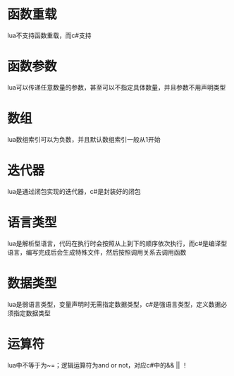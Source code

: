 
# 函数重载

lua不支持函数重载，而c#支持

# 函数参数

lua可以传递任意数量的参数，甚至可以不指定具体数量，并且参数不用声明类型

# 数组

lua数组索引可以为负数，并且默认数组索引一般从1开始
# 迭代器

lua是通过闭包实现的迭代器，c#是封装好的闭包

# 语言类型

lua是解析型语言，代码在执行时会按照从上到下的顺序依次执行，而c#是编译型语言，编写完成后会生成特殊文件，然后按照调用关系去调用函数


# 数据类型

lua是弱语言类型，变量声明时无需指定数据类型，c#是强语言类型，定义数据必须指定数据类型

# 运算符

lua中不等于为~=；逻辑运算符为and or not，对应c#中的&&  ||  ！